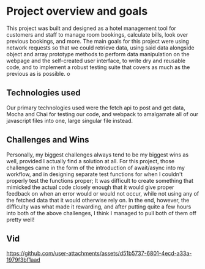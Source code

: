 
# Project overview and goals
This project was built and designed as a hotel management tool for customers and staff to manage room bookings, calculate bills, look over previous bookings, and more. The main goals for this project were using network requests so that we could retrieve data, using said data alongside object and array prototype methods to perform data manipulation on the webpage and the self-created user interface, to write dry and reusable code, and to implement a robust testing suite that covers as much as the previous as is possible. o

## Technologies used
Our primary technologies used were the fetch api to post and get data, Mocha and Chai for testing our code, and webpack to amalgamate all of our javascript files into one, large singular file instead. 

## Challenges and Wins
Personally, my biggest challenges always tend to be my biggest wins as well, provided I actually find a solution at all. For this project, those challenges came in the form of the introduction of await/async into my workflow, and in designing separate test functions for when I couldn't properly test the functions proper; It was difficult to create something that mimicked the actual code closely enough that it would give proper feedback on when an error would or would not occur, while not using any of the fetched data that it would otherwise rely on. 
In the end, however, the difficulty was what made it rewarding, and after putting quite a few hours into both of the above challenges, I think I managed to pull both of them off pretty well!


## Vid
https://github.com/user-attachments/assets/d51b5737-6801-4ecd-a33a-1979f3bf1aad


